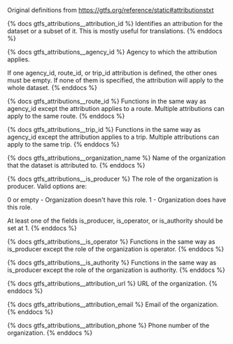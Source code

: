 Original definitions from https://gtfs.org/reference/static#attributionstxt

{% docs gtfs_attributions\_\_attribution_id %}
Identifies an attribution for the dataset or a subset of it. This is mostly useful for translations.
{% enddocs %}

{% docs gtfs_attributions\_\_agency_id %}
Agency to which the attribution applies.

If one agency_id, route_id, or trip_id attribution is defined, the other ones must be empty. If none of them is specified, the attribution will apply to the whole dataset.
{% enddocs %}

{% docs gtfs_attributions\_\_route_id %}
Functions in the same way as agency_id except the attribution applies to a route. Multiple attributions can apply to the same route.
{% enddocs %}

{% docs gtfs_attributions\_\_trip_id %}
Functions in the same way as agency_id except the attribution applies to a trip. Multiple attributions can apply to the same trip.
{% enddocs %}

{% docs gtfs_attributions\_\_organization_name %}
Name of the organization that the dataset is attributed to.
{% enddocs %}

{% docs gtfs_attributions\_\_is_producer %}
The role of the organization is producer. Valid options are:

0 or empty - Organization doesn't have this role.
1 - Organization does have this role.

At least one of the fields is_producer, is_operator, or is_authority should be set at 1.
{% enddocs %}

{% docs gtfs_attributions\_\_is_operator %}
Functions in the same way as is_producer except the role of the organization is operator.
{% enddocs %}

{% docs gtfs_attributions\_\_is_authority %}
Functions in the same way as is_producer except the role of the organization is authority.
{% enddocs %}

{% docs gtfs_attributions\_\_attribution_url %}
URL of the organization.
{% enddocs %}

{% docs gtfs_attributions\_\_attribution_email %}
Email of the organization.
{% enddocs %}

{% docs gtfs_attributions\_\_attribution_phone %}
Phone number of the organization.
{% enddocs %}
